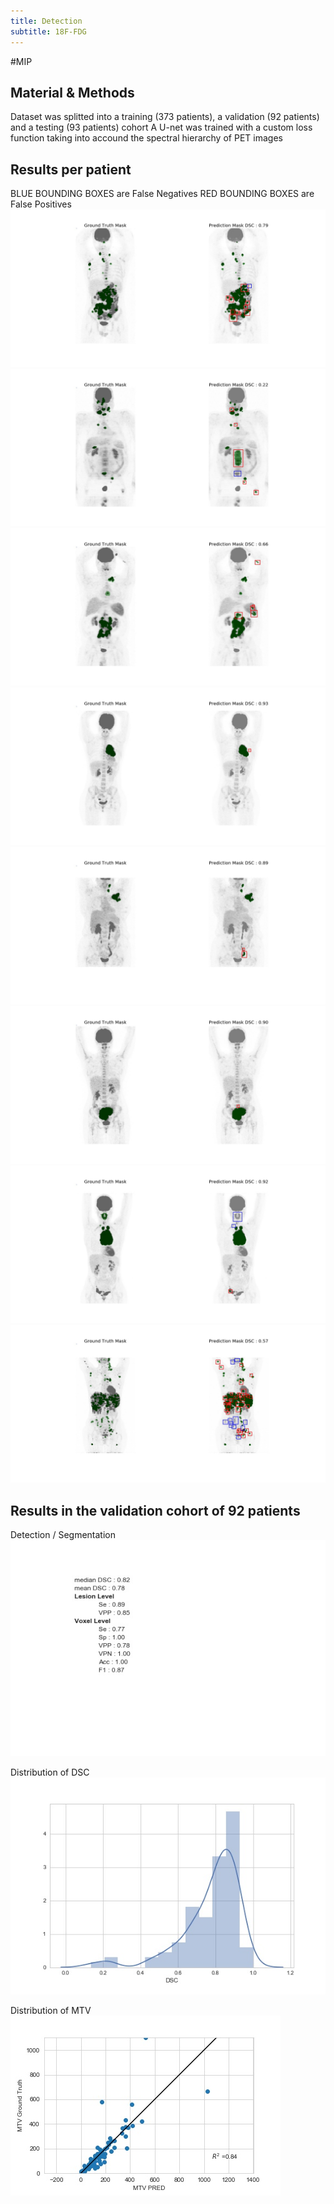 ```yaml
---
title: Detection
subtitle: 18F-FDG
---
```

#MIP
## Material & Methods
Dataset was splitted into a training (373 patients), a validation (92 patients) and a testing (93 patients) cohort
A U-net was trained with a custom loss function taking into accound the spectral hierarchy of PET images

## Results per patient
BLUE BOUNDING BOXES are False Negatives 
RED BOUNDING BOXES are False Positives
![Img1](img/detection/11011101021002.jpg)
![Img1](img/detection/11011101021008.jpg)
![Img2](img/detection/11011101021014.jpg)
![Img2](img/detection/11011101031003.jpg)
![Img2](img/detection/11011101051009.jpg)
![Img2](img/detection/11011101051015.jpg)
![Img2](img/detection/11011101051026.jpg)
![Img2](img/detection/11011101061010.jpg)

## Results in the validation cohort of 92 patients
Detection / Segmentation
![Img1](img/detection/results/Results_m.jpg)


Distribution of DSC 
![Img1](img/detection/results/DSC_distrib_m.jpg)


Distribution of MTV 
![Img1](img/detection/results/modified_predictionsMTV_scatter.jpg)
